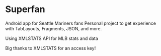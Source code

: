 # Superfan

Android app for Seattle Mariners fans
Personal project to get experience with TabLayouts, Fragments, JSON, and more.

Using XMLSTATS API for MLB stats and data

Big thanks to XMLSTATS for an access key!
